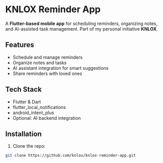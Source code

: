 # KNLOX Reminder App

A **Flutter-based mobile app** for scheduling reminders, organizing notes, and AI-assisted task management. Part of my personal initiative **KNLOX**.

## Features
- Schedule and manage reminders
- Organize notes and tasks
- AI assistant integration for smart suggestions
- Share reminders with loved ones

## Tech Stack
- Flutter & Dart
- flutter_local_notifications
- android_intent_plus
- Optional: AI backend integration

## Installation
1. Clone the repo:
```bash
git clone https://github.com/knlox/knlox-reminder-app.git
